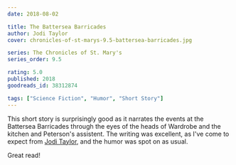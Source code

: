```yaml
---
date: 2018-08-02

title: The Battersea Barricades
author: Jodi Taylor
cover: chronicles-of-st-marys-9.5-battersea-barricades.jpg

series: The Chronicles of St. Mary's
series_order: 9.5

rating: 5.0
published: 2018
goodreads_id: 38312874

tags: ["Science Fiction", "Humor", "Short Story"]
---
```


This short story is surprisingly good as it narrates the events at the Battersea Barricades through the eyes of the heads of Wardrobe and the kitchen and Peterson's assistent. The writing was excellent, as I've come to expect from [Jodi Taylor](../_authors/jodi-taylor.md), and the humor was spot on as usual.

Great read!
